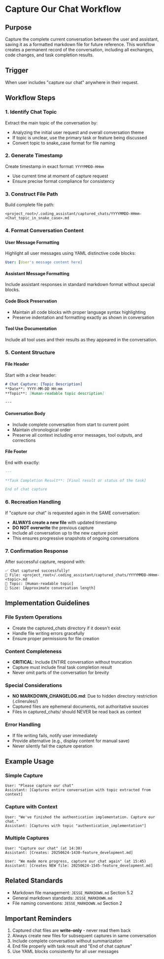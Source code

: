 # Capture Our Chat Workflow

## Purpose
Capture the complete current conversation between the user and assistant, saving it as a formatted markdown file for future reference. This workflow creates a permanent record of the conversation, including all exchanges, code changes, and task completion results.

## Trigger
When user includes "capture our chat" anywhere in their request.

## Workflow Steps

### 1. Identify Chat Topic
Extract the main topic of the conversation by:
- Analyzing the initial user request and overall conversation theme
- If topic is unclear, use the primary task or feature being discussed
- Convert topic to snake_case format for file naming

### 2. Generate Timestamp
Create timestamp in exact format: `YYYYMMDD-HHmm`
- Use current time at moment of capture request
- Ensure precise format compliance for consistency

### 3. Construct File Path
Build complete file path:
```
<project_root>/.coding_assistant/captured_chats/YYYYMMDD-HHmm-<Chat_topic_in_snake_case>.md
```

### 4. Format Conversation Content

#### User Message Formatting
Highlight all user messages using YAML distinctive code blocks:
```yaml
User: [User's message content here]
```

#### Assistant Message Formatting
Include assistant responses in standard markdown format without special blocks.

#### Code Block Preservation
- Maintain all code blocks with proper language syntax highlighting
- Preserve indentation and formatting exactly as shown in conversation

#### Tool Use Documentation
Include all tool uses and their results as they appeared in the conversation.

### 5. Content Structure

#### File Header
Start with a clear header:
```markdown
# Chat Capture: [Topic Description]
**Date**: YYYY-MM-DD HH:mm
**Topic**: [Human-readable topic description]

---
```

#### Conversation Body
- Include complete conversation from start to current point
- Maintain chronological order
- Preserve all context including error messages, tool outputs, and corrections

#### File Footer
End with exactly:
```markdown
---

**Task Completion Result**: [Final result or status of the task]

End of chat capture
```

### 6. Recreation Handling
If "capture our chat" is requested again in the SAME conversation:
- **ALWAYS create a new file** with updated timestamp
- **DO NOT overwrite** the previous capture
- Include all conversation up to the new capture point
- This ensures progressive snapshots of ongoing conversations

### 7. Confirmation Response
After successful capture, respond with:
```
✅ Chat captured successfully!
📄 File: <project_root>/.coding_assistant/captured_chats/YYYYMMDD-HHmm-<topic>.md
📝 Topic: [Human-readable topic]
💾 Size: [Approximate conversation length]
```

## Implementation Guidelines

### File System Operations
- Create the captured_chats directory if it doesn't exist
- Handle file writing errors gracefully
- Ensure proper permissions for file creation

### Content Completeness
- **CRITICAL**: Include ENTIRE conversation without truncation
- Capture must include final task completion result
- Never omit parts of the conversation for brevity

### Special Considerations
- **NO MARKDOWN_CHANGELOG.md**: Due to hidden directory restriction (.clinerules/)
- Captured files are ephemeral documents, not authoritative sources
- Files in captured_chats/ should NEVER be read back as context

### Error Handling
- If file writing fails, notify user immediately
- Provide alternative (e.g., display content for manual save)
- Never silently fail the capture operation

## Example Usage

### Simple Capture
```
User: "Please capture our chat"
Assistant: [Captures entire conversation with topic extracted from context]
```

### Capture with Context
```
User: "We've finished the authentication implementation. Capture our chat."
Assistant: [Captures with topic "authentication_implementation"]
```

### Multiple Captures
```
User: "Capture our chat" (at 14:30)
Assistant: [Creates: 20250624-1430-feature_development.md]

User: "We made more progress, capture our chat again" (at 15:45)
Assistant: [Creates NEW file: 20250624-1545-feature_development.md]
```

## Related Standards
- Markdown file management: `JESSE_MARKDOWN.md` Section 5.2
- General markdown standards: `JESSE_MARKDOWN.md`
- File naming conventions: `JESSE_MARKDOWN.md` Section 2

## Important Reminders
1. Captured chat files are **write-only** - never read them back
2. Always create new files for subsequent captures in same conversation
3. Include complete conversation without summarization
4. End file properly with task result and "End of chat capture"
5. Use YAML blocks consistently for all user messages

